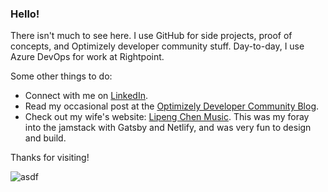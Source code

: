 ### Hello!

There isn't much to see here. I use GitHub for side projects, proof of concepts, and Optimizely developer community stuff. Day-to-day, I use Azure DevOps for work at Rightpoint. 

Some other things to do: 
* Connect with me on <a href="https://www.linkedin.com/in/drewnull/" target="_blank">LinkedIn</a>.
* Read my occasional post at the <a href="https://world.optimizely.com/blogs/drew-null/" target="_blank">Optimizely Developer Community Blog</a>.
* Check out my wife's website: <a href="https://www.lipengchen.com" target="_blank">Lipeng Chen Music</a>. This was my foray into the jamstack with Gatsby and Netlify, and was very fun to design and build. 

Thanks for visiting!

![asdf](https://pbs.twimg.com/profile_images/1288527085066223616/kfY2tKL__400x400.jpg)
